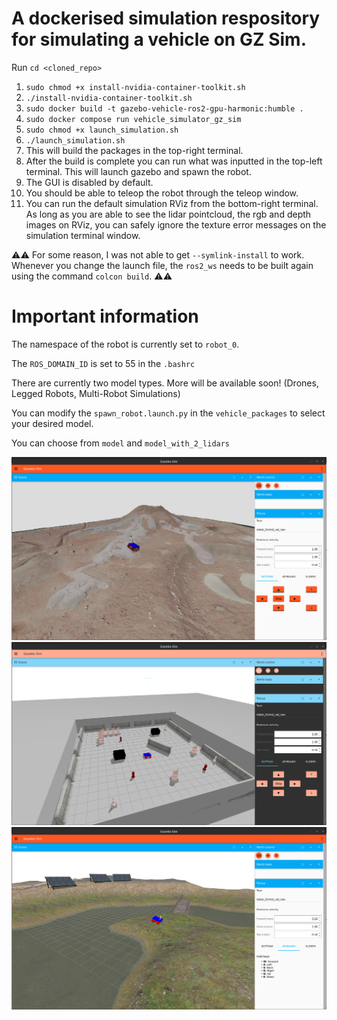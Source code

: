 # A dockerised simulation respository for simulating a vehicle on GZ Sim.
Run ```cd <cloned_repo>```

1. ```sudo chmod +x install-nvidia-container-toolkit.sh```
2. ```./install-nvidia-container-toolkit.sh```
3. ```sudo docker build -t gazebo-vehicle-ros2-gpu-harmonic:humble .```
4. ```sudo docker compose run vehicle_simulator_gz_sim```
5. ```sudo chmod +x launch_simulation.sh```
6. ```./launch_simulation.sh```
7. This will build the packages in the top-right terminal.
8. After the build is complete you can run what was inputted in the top-left terminal. This will launch gazebo and spawn the robot.
9. The GUI is disabled by default.
10. You should be able to teleop the robot through the teleop window.
11. You can run the default simulation RViz from the bottom-right terminal. As long as you are able to see the lidar pointcloud, the rgb and depth images on RViz, you can safely ignore the texture error messages on the simulation terminal window.

⚠️⚠️ For some reason, I was not able to get ```--symlink-install``` to work. Whenever you change the launch file, the ```ros2_ws``` needs to be built again using the command ```colcon build```. ⚠️⚠️

# Important information
The namespace of the robot is currently set to ```robot_0```.

The ```ROS_DOMAIN_ID``` is set to 55 in the ```.bashrc```

There are currently two model types. More will be available soon! (Drones, Legged Robots, Multi-Robot Simulations)

You can modify the ```spawn_robot.launch.py``` in the ```vehicle_packages``` to select your desired model.

You can choose from ```model``` and ```model_with_2_lidars```

![MarsYard](media/marsyard.png)
![Clearpath](media/playpen.png)
![Inspection](media/inspection.png)